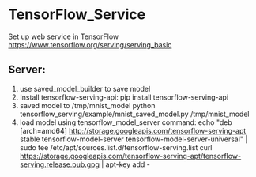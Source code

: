 # TensorFlow_Service
Set up web service in TensorFlow
https://www.tensorflow.org/serving/serving_basic

## Server:
1. use saved_model_builder to save model
2. Install tensorflow-serving-api:
	pip install tensorflow-serving-api
3. saved model to /tmp/mnist_model
	python tensorflow_serving/example/mnist_saved_model.py /tmp/mnist_model
4. load model using tensorflow_model_server
	command: echo "deb [arch=amd64] http://storage.googleapis.com/tensorflow-serving-apt stable tensorflow-model-server tensorflow-model-server-universal" | sudo tee /etc/apt/sources.list.d/tensorflow-serving.list
	curl https://storage.googleapis.com/tensorflow-serving-apt/tensorflow-serving.release.pub.gpg | apt-key add -

